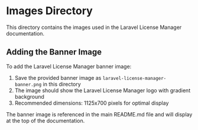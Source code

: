 # Images Directory

This directory contains the images used in the Laravel License Manager documentation.

## Adding the Banner Image

To add the Laravel License Manager banner image:

1. Save the provided banner image as `laravel-license-manager-banner.png` in this directory
2. The image should show the Laravel License Manager logo with gradient background
3. Recommended dimensions: 1125x700 pixels for optimal display

The banner image is referenced in the main README.md file and will display at the top of the documentation.
